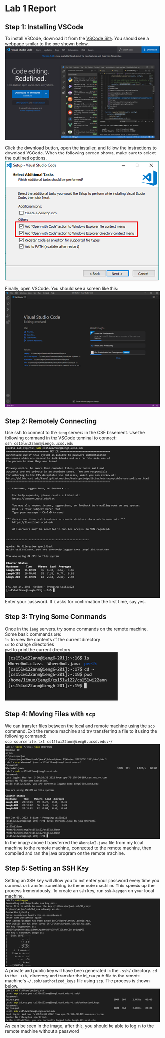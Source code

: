 # Lab 1 Report  

## Step 1: Installing VSCode  
To install VSCode, download it from the [VSCode Site](https://code.visualstudio.com/). You should see a webpage similar to the one shown below.  
![](/images/lab-report-1-step-1-1.png)  
  
Click the download button, open the installer, and follow the instructions to download VSCode. When the following screen shows, make sure to select the outlined options.  
![](/images/lab-report-1-step-1-2.png)  

Finally, open VSCode. You should see a screen like this:
![](/images/lab-report-1-step-1-3.png)

## Step 2: Remotely Connecting
Use ssh to connect to the `ieng` servers in the CSE basement. Use the following command in the VSCode terminal to connect:  
`ssh cs15lwi22ann@ieng6.ucsd.edu`  
![](/images/lab-report-1-step-2.png)
Enter your password. If it asks for confirmation the first time, say yes.  

## Step 3: Trying Some Commands
Once in the `ieng` servers, try some commands on the remote machine. Some basic commands are:  
`ls` to view the contents of the current directory  
`cd` to change directories  
`pwd`  to print the current directory  
![](/images/lab-report-1-step-3.png)  

## Step 4: Moving Files with `scp`
We can transfer files between the local and remote machine using the `scp` command. Exit the remote machine and try transferring a file to it using the following command:  
`scp sourcefile.txt cs15lwi22ann@ieng6.ucsd.edu:~/`  
![](/images/lab-report-1-step-4.png)  
In the image above I transferred the `WhereAmI.java` file from my local machine to the remote machine, connected to the remote machine, then compiled and ran the java program on the remote machine.

## Step 5: Setting an SSH Key
Setting an SSH key will allow you to not enter your password every time you connect or transfer something to the remote machine. This speeds up the process tremendously. To create an ssh key, run `ssh-keygen` on your local machine.  
![](/images/lab-report-1-step-5-1.png)
A private and public key will have been generated in the `.ssh/` directory. `cd` to the `.ssh/` directory and transfer the id_rsa.pub file to the remote machine's `~/.ssh/authorized_keys` file using `scp`. The process is shown below.  
![](/images/lab-report-1-step-5-2.png)  
As can be seen in the image, after this, you should be able to log in to the remote machine without a password